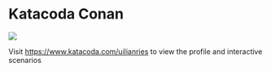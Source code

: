 # Katacoda Conan

[![](http://shields.katacoda.com/katacoda/uilianries/count.svg)](https://www.katacoda.com/uilianries "Get your profile on Katacoda.com")

Visit https://www.katacoda.com/uilianries to view the profile and interactive scenarios